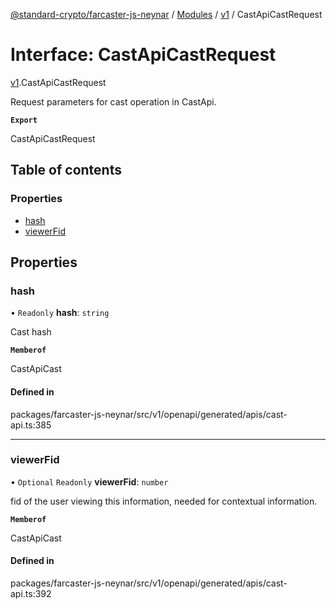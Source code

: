 [@standard-crypto/farcaster-js-neynar](../README.md) / [Modules](../modules.md) / [v1](../modules/v1.md) / CastApiCastRequest

# Interface: CastApiCastRequest

[v1](../modules/v1.md).CastApiCastRequest

Request parameters for cast operation in CastApi.

**`Export`**

CastApiCastRequest

## Table of contents

### Properties

- [hash](v1.CastApiCastRequest.md#hash)
- [viewerFid](v1.CastApiCastRequest.md#viewerfid)

## Properties

### hash

• `Readonly` **hash**: `string`

Cast hash

**`Memberof`**

CastApiCast

#### Defined in

packages/farcaster-js-neynar/src/v1/openapi/generated/apis/cast-api.ts:385

___

### viewerFid

• `Optional` `Readonly` **viewerFid**: `number`

fid of the user viewing this information, needed for contextual information.

**`Memberof`**

CastApiCast

#### Defined in

packages/farcaster-js-neynar/src/v1/openapi/generated/apis/cast-api.ts:392
